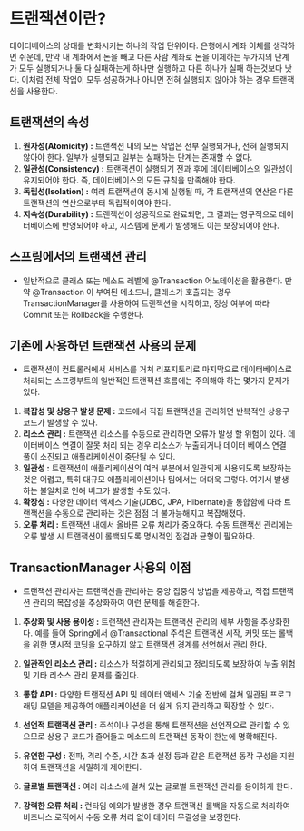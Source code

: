# 트랜잭션이란?

데이터베이스의 상태를 변화시키는 하나의 작업 단위이다. 은행에서 계좌 이체를 생각하면 쉬운데, 만약 내 계좌에서 돈을 빼고 다른 사람 계좌로 돈을 이체하는 두가지의 단계가 모두 실행되거나 둘 다 실패하는게 하나만 실행하고 다른 하나가 실패 하는것보다 낫다. 이처럼 전체 작업이 모두 성공하거나 아니면 전혀 실행되지 않아야 하는 경우 트랜잭션을 사용한다.

## 트랜잭션의 속성

1. **원자성(Atomicity) :** 트랜잭션 내의 모든 작업은 전부 실행되거나, 전혀 실행되지 않아야 한다. 일부가 실행되고 일부는 실패하는 단계는 존재할 수 없다.
2. **일관성(Consistency) :** 트랜잭션이 실행되기 전과 후에 데이터베이스의 일관성이 유지되어야 한다. 즉, 데이터베이스의 모든 규칙을 만족해야 한다.
3. **독립성(Isolation) :** 여러 트랜잭션이 동시에 실행될 때, 각 트랜잭션의 연산은 다른 트랜잭션의 연산으로부터 독립적이여야 한다.
4. **지속성(Durability) :** 트랜잭션이 성공적으로 완료되면, 그 결과는 영구적으로 데이터베이스에 반영되어야 하고, 시스템에 문제가 발생해도 이는 보장되어야 한다.

## 스프링에서의 트랜잭션 관리

- 일반적으로 클래스 또는 메소드 레벨에 @Transaction 어노테이션을 활용한다. 만약 @Transaction 이 부여된 메소드나, 클래스가 호출되는 경우 TransactionManager를 사용하여 트랜잭션을 시작하고, 정상 여부에 따라 Commit 또는 Rollback을 수행한다.

## 기존에 사용하던 트랜잭션 사용의 문제

- 트랜잭션이 컨트롤러에서 서비스를 거쳐 리포지토리로 마지막으로 데이터베이스로 처리되는 스프링부트의 일반적인 트랜잭션 흐름에는 주의해야 하는 몇가지 문제가 있다.

1. **복잡성 및 상용구 발생 문제 :** 코드에서 직접 트랜잭션을 관리하면 반복적인 상용구 코드가 발생할 수 있다.
2. **리소스 관리 :** 트랜잭션 리소스를 수동으로 관리하면 오류가 발생 할 위험이 있다. 데이터베이스 연결이 잘못 처리 되는 경우 리소스가 누출되거나 데이터 베이스 연결 풀이 소진되고 애플리케이션이 중단될 수 있다.
3. **일관성 :** 트랜잭션이 애플리케이션의 여러 부분에서 일관되게 사용되도록 보장하는 것은 어렵고, 특히 대규모 애플리케이션이나 팀에서는 더더욱 그렇다. 여기서 발생하는 불일치로 인해 버그가 발생할 수도 있다.
4. **확장성 :** 다양한 데이터 액세스 기술(JDBC, JPA, Hibernate)을 통합함에 따라 트랜잭션을 수동으로 관리하는 것은 점점 더 불가능해지고 복잡해졌다.
5. **오류 처리 :** 트랜잭션 내에서 올바른 오류 처리가 중요하다. 수동 트랜잭션 관리에는 오류 발생 시 트랜잭션이 롤백되도록 명시적인 점검과 균형이 필요하다.

## TransactionManager 사용의 이점

- 트랜잭션 관리자는 트랜잭션을 관리하는 중앙 집중식 방법을 제공하고, 직접 트랜잭션 관리의 복잡성을 추상화하여 이런 문제를 해결한다.

1. **추상화 및 사용 용이성 :** 트랜잭션 관리자는 트랜잭션 관리의 세부 사항을 추상화한다. 예를 들어 Spring에서 @Transactional 주석은 트랜잭션 시작, 커밋 또는 롤백을 위한 명시적 코딩을 요구하지 않고 트랜잭션 경계를 선언해서 관리 한다.

2. **일관적인 리소스 관리 :** 리소스가 적절하게 관리되고 정리되도록 보장하여 누출 위험 및 기타 리소스 관리 문제를 줄인다.

3. **통합 API :** 다양한 트랜잭션 API 및 데이터 액세스 기술 전반에 걸쳐 일관된 프로그래밍 모델을 제공하여 애플리케이션을 더 쉽게 유지 관리하고 확장할 수 있다.

4. **선언적 트랜잭션 관리 :** 주석이나 구성을 통해 트랜잭션을 선언적으로 관리할 수 있으므로 상용구 코드가 줄어들고 메소드의 트랜잭션 동작이 한눈에 명확해진다.

5. **유연한 구성 :** 전파, 격리 수준, 시간 초과 설정 등과 같은 트랜잭션 동작 구성을 지원하여 트랜잭션을 세밀하게 제어한다.

6. **글로벌 트랜잭션 :** 여러 리소스에 걸쳐 있는 글로벌 트랜잭션 관리를 용이하게 한다.

7. **강력한 오류 처리 :** 런타임 예외가 발생한 경우 트랜잭션 롤백을 자동으로 처리하여 비즈니스 로직에서 수동 오류 처리 없이 데이터 무결성을 보장한다.
